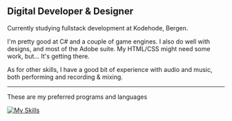 ## Digital Developer & Designer
Currently studying fullstack development at Kodehode, Bergen.

I'm pretty good at C# and a couple of game engines. 
I also do well with designs, and most of the Adobe suite. My HTML/CSS might need some work, but... It's getting there. 

As for other skills, I have a good bit of experience with audio and music, both performing and recording & mixing.

---
These are my preferred programs and languages

[![My Skills](https://skillicons.dev/icons?i=ableton,cs,js,html,css,blender,ae,dotnet,figma,ps,unity,godot)](https://skillicons.dev)


<!--

![alt text](https://github.com/[username]/[reponame]/blob/[branch]/image.jpg?raw=true)
**Alenta/Alenta** is a ✨ _special_ ✨ repository because its `README.md` (this file) appears on your GitHub profile.

Here are some ideas to get you started:

- 🔭 I’m currently working on ...
- 🌱 I’m currently learning ...
- 👯 I’m looking to collaborate on ...
- 🤔 I’m looking for help with ...
- 💬 Ask me about ...
- 📫 How to reach me: ...
- 😄 Pronouns: ...
- ⚡ Fun fact: ...
-->
